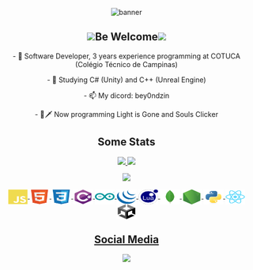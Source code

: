 <p align="center">
<img src='https://media.discordapp.net/attachments/589876673860731063/1318698631108366366/toji_fushiguro_wallpaper_by_xavierhernandez2_dg2ahan-pre.png?ex=6763454d&is=6761f3cd&hm=85b845d067995f62de39614149b1884263f57daf1773a4e82314795e272aed91&=&format=webp&quality=lossless&width=550&height=309' alt="banner"></img>
<h2 align="center"><img src="https://github.com/Bey0ndzin/Bey0ndzin/blob/main/gojoBanner.gif" width="50">Be Welcome<img src="https://github.com/Bey0ndzin/Bey0ndzin/blob/main/gojoBanner.gif" width="50"></h2>
<p align="center">
- 🔭 Software Developer, 3 years experience programming at COTUCA (Colégio Técnico de Campinas)
</p>
<p align="center">
- 🌱 Studying C# (Unity) and C++ (Unreal Engine)
</p>
<p align="center">
- 📫 My dicord: bey0ndzin
</p>
<p align="center">
- 🤖🗡 Now programming Light is Gone and Souls Clicker
</p>
<div>
  <h2 align="center">Some Stats</h2>
  <p align="center">
  <a href="https://github.com/Bey0ndzin">
  <img height="180em" src="https://github-readme-stats.vercel.app/api?username=Bey0ndzin&show_icons=true&theme=dark&include_all_commits=true&count_private=true"/>
  <img src="https://github-readme-streak-stats.herokuapp.com/?user=Bey0ndzin&theme=dark">
  </div>
  <p align="center">
   <img src="https://github-profile-trophy.vercel.app/?username=Bey0ndzin&theme=dracula"/>
  <div>
    <p align="center">
  <img align="center" alt="Js" height="30" width="40" src="https://raw.githubusercontent.com/devicons/devicon/master/icons/javascript/javascript-plain.svg">
  <img align="center" alt="HTML" height="30" width="40" src="https://raw.githubusercontent.com/devicons/devicon/master/icons/html5/html5-original.svg">
  <img align="center" alt="CSS" height="30" width="40" src="https://raw.githubusercontent.com/devicons/devicon/master/icons/css3/css3-original.svg">
  <img align="center" alt="C#" height="30" width="40" src="https://raw.githubusercontent.com/devicons/devicon/master/icons/csharp/csharp-original.svg">
  <img align="center" alt="Arduino" height="30" width="40" src="https://github.com/devicons/devicon/blob/master/icons/arduino/arduino-original.svg">
  <img align="center" alt="JQuery" height="30" width="40" src="https://github.com/devicons/devicon/blob/master/icons/jquery/jquery-original.svg">
  <img align="center" alt="Lua" height="30" width="40" src="https://github.com/devicons/devicon/blob/master/icons/lua/lua-original.svg">
  <img align="center" alt="MongoDB" height="30" width="40" src="https://github.com/devicons/devicon/blob/master/icons/mongodb/mongodb-original.svg">
  <img align="center" alt="Node" height="30" width="40" src="https://github.com/devicons/devicon/blob/master/icons/nodejs/nodejs-original.svg">
  <img align="center" alt="Python" height="30" width="40" src="https://github.com/devicons/devicon/blob/master/icons/python/python-original.svg">
  <img align="center" alt="React" height="30" width="40" src="https://github.com/devicons/devicon/blob/master/icons/react/react-original.svg">
  <img align="center" alt="Unity" height="30" width="40" src="https://github.com/devicons/devicon/blob/master/icons/unity/unity-original.svg">
</div>
  <div> 
      <h2 align="center">Social Media</h2>
    <p align="center">
  <a href="https://www.youtube.com/@Bey0ndzin" target="_blank"><img src="https://img.shields.io/badge/YouTube-FF0000?style=for-the-badge&logo=youtube&logoColor=white" target="_blank"></a>
</div>
